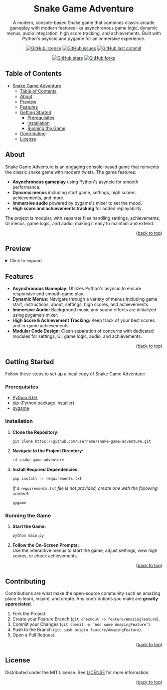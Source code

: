 <div align="center">

# Snake Game Adventure

A modern, console-based Snake game that combines classic arcade gameplay with modern features like asynchronous game logic, dynamic menus, audio integration, high score tracking, and achievements. Built with Python's asyncio and pygame for an immersive experience.

[![GitHub license](https://img.shields.io/badge/License-MIT-brightgreen)](https://github.com/Exonymos/snake-game-adventure/blob/main/LICENSE)
[![GitHub issues](https://img.shields.io/github/issues/Exonymos/snake-game-adventure)](https://github.com/Exonymos/snake-game-adventure/issues)
[![GitHub last commit](https://img.shields.io/github/last-commit/Exonymos/snake-game-adventure)](https://github.com/Exonymos/snake-game-adventure/commits/main)
<!-- [![Github release](https://img.shields.io/github/v/release/Exonymos/snake-game-adventure?color=brightgreen)](https://github.com/Exonymos/snake-game-adventure/releases/latest)<br> -->
[![GitHub stars](https://img.shields.io/github/stars/Exonymos/snake-game-adventure)](https://github.com/Exonymos/snake-game-adventure/stargazers)
[![GitHub forks](https://img.shields.io/github/forks/Exonymos/snake-game-adventure)](https://github.com/Exonymos/snake-game-adventure/network)

</div>

## Table of Contents

- [Snake Game Adventure](#snake-game-adventure)
  - [Table of Contents](#table-of-contents)
  - [About](#about)
  - [Preview](#preview)
  - [Features](#features)
  - [Getting Started](#getting-started)
    - [Prerequisites](#prerequisites)
    - [Installation](#installation)
    - [Running the Game](#running-the-game)
  - [Contributing](#contributing)
  - [License](#license)

## About

Snake Game Adventure is an engaging console-based game that reinvents the classic snake game with modern twists. The game features:
- **Asynchronous gameplay** using Python's asyncio for smooth performance.
- **Dynamic menus** including start game, settings, high scores, achievements, and more.
- **Immersive audio** powered by pygame's mixer to set the mood.
- **High score and achievements tracking** for added replayability.

The project is modular, with separate files handling settings, achievements, UI menus, game logic, and audio, making it easy to maintain and extend.

<p align="right">(<a href="#top">back to top</a>)</p>

## Preview

<details>
<summary>Click to expand</summary>
<div align="center">
<img src="https://i.imgur.com/cjricIl.png" alt="Snake Game Menu Preview" width="49%">
<img src="https://i.imgur.com/tmZe2Fb.png" alt="Snake Game Gameplay Preview" width="49%">
</div>
</details>

## Features

- **Asynchronous Gameplay:** Utilizes Python's asyncio to ensure responsive and smooth game play.
- **Dynamic Menus:** Navigate through a variety of menus including game start, instructions, about, settings, high scores, and achievements.
- **Immersive Audio:** Background music and sound effects are initialized using pygame’s mixer.
- **High Score & Achievement Tracking:** Keep track of your best scores and in-game achievements.
- **Modular Code Design:** Clean separation of concerns with dedicated modules for settings, UI, game logic, audio, and achievements.

<p align="right">(<a href="#top">back to top</a>)</p>

## Getting Started

Follow these steps to set up a local copy of Snake Game Adventure:

### Prerequisites

- [Python 3.6+](https://www.python.org/downloads/)
- pip (Python package installer)
- [pygame](https://www.pygame.org/news)

### Installation

1. **Clone the Repository:**
    ```sh
    git clone https://github.com/username/snake-game-adventure.git
    ```
2. **Navigate to the Project Directory:**
    ```sh
    cd snake-game-adventure
    ```
3. **Install Required Dependencies:**
    ```sh
    pip install -r requirements.txt
    ```
    *If a `requirements.txt` file is not provided, create one with the following content:*
    ```txt
    pygame
    ```

### Running the Game

1. **Start the Game:**
    ```sh
    python main.py
    ```
2. **Follow the On-Screen Prompts:**  
   Use the interactive menus to start the game, adjust settings, view high scores, or check achievements.

<p align="right">(<a href="#top">back to top</a>)</p>

## Contributing

Contributions are what make the open-source community such an amazing place to learn, inspire, and create. Any contributions you make are **greatly appreciated**.

1. Fork the Project.
2. Create your Feature Branch (`git checkout -b feature/AmazingFeature`).
3. Commit your Changes (`git commit -m 'Add some AmazingFeature'`).
4. Push to the Branch (`git push origin feature/AmazingFeature`).
5. Open a Pull Request.

<p align="right">(<a href="#top">back to top</a>)</p>

## License

Distributed under the MIT License. See [LICENSE](https://github.com/username/snake-game-adventure/blob/main/LICENSE) for more information.

<p align="right">(<a href="#top">back to top</a>)</p>
